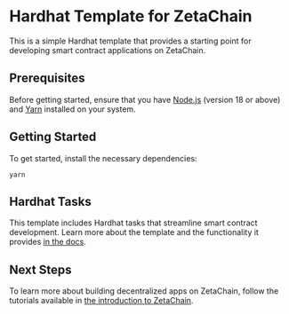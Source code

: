 # Hardhat Template for ZetaChain

This is a simple Hardhat template that provides a starting point for developing
smart contract applications on ZetaChain.  

## Prerequisites

Before getting started, ensure that you have
[Node.js](https://nodejs.org/en/download) (version 18 or above) and
[Yarn](https://yarnpkg.com/) installed on your system.

## Getting Started

To get started, install the necessary dependencies:

```
yarn
```

## Hardhat Tasks

This template includes Hardhat tasks that streamline smart contract development.
Learn more about the template and the functionality it provides
[in the docs](https://www.zetachain.com/docs/developers/template/).

## Next Steps

To learn more about building decentralized apps on ZetaChain, follow the
tutorials available in 
[the introduction to ZetaChain](https://www.zetachain.com/docs/developers/overview/).
